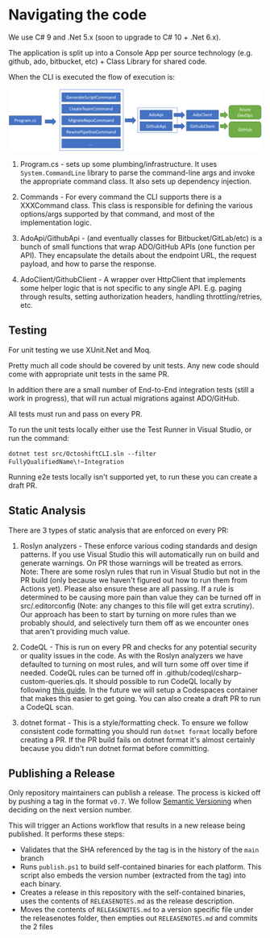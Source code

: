 # Navigating the code
We use C# 9 and .Net 5.x (soon to upgrade to C# 10 + .Net 6.x).

The application is split up into a Console App per source technology (e.g. github, ado, bitbucket, etc) + Class Library for shared code.

When the CLI is executed the flow of execution is:

![Code Layers](../images/CodeLayers.png)

1. Program.cs - sets up some plumbing/infrastructure. It uses `System.CommandLine` library to parse the command-line args and invoke the appropriate command class. It also sets up dependency injection.

2. Commands - For every command the CLI supports there is a XXXCommand class. This class is responsible for defining the various options/args supported by that command, and most of the implementation logic.

3. AdoApi/GithubApi - (and eventually classes for Bitbucket/GitLab/etc) is a bunch of small functions that wrap ADO/GitHub APIs (one function per API). They encapsulate the details about the endpoint URL, the request payload, and how to parse the response.

4. AdoClient/GithubClient - A wrapper over HttpClient that implements some helper logic that is not specific to any single API. E.g. paging through results, setting authorization headers, handling throttling/retries, etc.

## Testing
For unit testing we use XUnit.Net and Moq.

Pretty much all code should be covered by unit tests. Any new code should come with appropriate unit tests in the same PR.

In addition there are a small number of End-to-End integration tests (still a work in progress), that will run actual migrations against ADO/GitHub.

All tests must run and pass on every PR.

To run the unit tests locally either use the Test Runner in Visual Studio, or run the command:
```text
dotnet test src/OctoshiftCLI.sln --filter FullyQualifiedName\!~Integration
```

Running e2e tests locally isn't supported yet, to run these you can create a draft PR.

## Static Analysis
There are 3 types of static analysis that are enforced on every PR:
1. Roslyn analyzers - These enforce various coding standards and design patterns. If you use Visual Studio this will automatically run on build and generate warnings. On PR those warnings will be treated as errors. Note: There are some roslyn rules that run in Visual Studio but not in the PR build (only because we haven't figured out how to run them from Actions yet). Please also ensure these are all passing. If a rule is determined to be causing more pain than value they can be turned off in src/.editorconfig (Note: any changes to this file will get extra scrutiny). Our approach has been to start by turning on more rules than we probably should, and selectively turn them off as we encounter ones that aren't providing much value.

2. CodeQL - This is run on every PR and checks for any potential security or quality issues in the code. As with the Roslyn analyzers we have defaulted to turning on most rules, and will turn some off over time if needed. CodeQL rules can be turned off in .github/codeql/csharp-custom-queries.qls. It should possible to run CodeQL locally by following [this guide](https://codeql.github.com/docs/codeql-cli/getting-started-with-the-codeql-cli/). In the future we will setup a Codespaces container that makes this easier to get going. You can also create a draft PR to run a CodeQL scan.

3. dotnet format - This is a style/formatting check. To ensure we follow consistent code formatting you should run `dotnet format` locally before creating a PR. If the PR build fails on dotnet format it's almost certainly because you didn't run dotnet format before committing.

## Publishing a Release
Only repository maintainers can publish a release. The process is kicked off by pushing a tag in the format `v0.7`. We follow [Semantic Versioning](https://semver.org/) when deciding on the next version number.

This will trigger an Actions workflow that results in a new release being published. It performs these steps:
- Validates that the SHA referenced by the tag is in the history of the `main` branch
- Runs `publish.ps1` to build self-contained binaries for each platform. This script also embeds the version number (extracted from the tag) into each binary.
- Creates a release in this repository with the self-contained binaries, uses the contents of `RELEASENOTES.md` as the release description.
- Moves the contents of `RELEASENOTES.md` to a version specific file under the releasenotes folder, then empties out `RELEASENOTES.md` and commits the 2 files